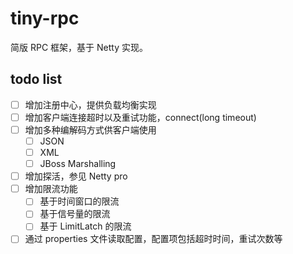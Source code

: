 # tiny-rpc
简版 RPC 框架，基于 Netty 实现。

## todo list

- [ ] 增加注册中心，提供负载均衡实现
- [ ] 增加客户端连接超时以及重试功能，connect(long timeout)
- [ ] 增加多种编解码方式供客户端使用
  - [ ] JSON
  - [ ] XML
  - [ ] JBoss Marshalling
- [ ] 增加探活，参见 Netty pro
- [ ] 增加限流功能
  - [ ] 基于时间窗口的限流
  - [ ] 基于信号量的限流
  - [ ] 基于 LimitLatch 的限流
- [ ] 通过 properties 文件读取配置，配置项包括超时时间，重试次数等  